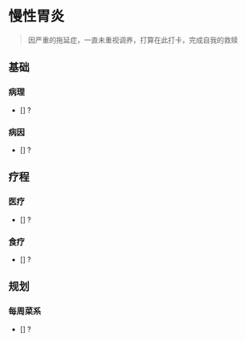 # 慢性胃炎

> 因严重的拖延症，一直未重视调养，打算在此打卡，完成自我的救赎

## 基础

### 病理

- [] ?

### 病因

- [] ?

## 疗程

### 医疗

- [] ?

### 食疗

- [] ?

## 规划

### 每周菜系

- [] ?
